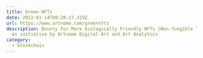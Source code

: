 ```yaml
---
title: Green NFTs
date: 2022-01-14T08:28:17.319Z
url: https://www.artnome.com/greennfts
description: Bounty For More Ecologically Friendly NFTs (Non-fungible Tokens),
  an initiative by Artnome Digital Art and Art Analytics
category:
  - blockchain
---
```

